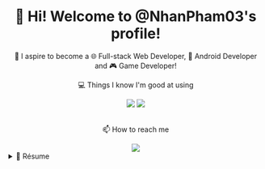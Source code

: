<h1 align='center'>
    👋 Hi! Welcome to @NhanPham03's profile!
</h1>

<p align='center'>
    🔰 I aspire to become a 🌐 Full-stack Web Developer, 📱 Android Developer and 🎮 Game Developer!
</p>

<div>
    <p align='center'>💻 Things I know I'm good at using</p>
    <div align='center'>
        <img src='https://img.shields.io/badge/VSCode-0078D4?style=for-the-badge&logo=visual%20studio%20code&logoColor=white' />
        <img src='https://img.shields.io/badge/TypeScript-007ACC?style=for-the-badge&logo=typescript&logoColor=white' />
    </div>
</div><br>

<div align='center'>
    <p align='center'>📫 How to reach me</p>
    <a href='mailto:ph.nhan03@gmail.com'>
        <img src='https://img.shields.io/badge/Gmail-D14836?style=for-the-badge&logo=gmail&logoColor=white' />
    </a>
</div>

<details>
    <summary> 📃 Résume</summary>

## Education
- 📚 **Information Technology - Software Engineering**\
📅 2021 - 2025\
📍 **HCMC University of Technology and Education** - Ho Chi Minh, Vietnam

- 📚 **Game Development**\
📅 2022 - On hold\
📎 **Self-taught**

- 📚 **Mobile Development (Android)**\
📅 2023 - Now\
📎 **HCMC University of Technology and Education** - Ho Chi Minh, Vietnam

- 📚 **Web Development**\
📅 2023 - Now\
📎 **Self-taught**

## Experience
🚫 It's empty, for now...

</details>
